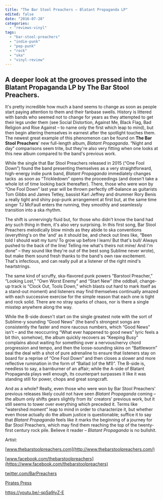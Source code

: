 ```yaml
---
title: "The Bar Stool Preachers – Blatant Propaganda LP"
edited: false
date: "2016-07-28"
categories:
  - "reviews-vinyl"
tags:
  - "bar-stool-preachers"
  - "indie-punk"
  - "pop-punk"
  - "rock"
  - "ska"
  - "vinyl-review"
---
```


## A deeper look at the grooves pressed into the Blatant Propaganda LP by The Bar Stool Preachers.

It's pretty incredible how much a band seems to change as soon as people start paying attention to them and their fanbase swells. History is littered with bands who seemed not to change for years as they attempted to get their legs under them (see Social Distortion, Against Me, Black Flag, Bad Religion and Rise Against – to name only the first which leap to mind), but then begin altering themselves in earnest after the spotlight touches them. The newest great example of this phenomenon can be found on **The Bar Stool Preachers**' new full-length album, _Blatant Propaganda_. “Night and day” comparisons seem trite, but they're also very fitting when one looks at this new album compared to the band's previous work.

While the single that Bar Stool Preachers released in 2015 (“One Fool Down”) found the band presenting themselves as a very straightforward, high-energy indie punk band, _Blatant Propaganda_ immediately changes tacks  as soon as “Trickledown” opens the proceedings (and doesn't take a whole lot of time looking back thereafter). There, those who were won by “One Fool Down” last year will be thrown perfectly off-balance as guitarists Tom Gibbs and James Tetley, bassist Karl Jeffrey and drummer Rory Benis a really tight and shiny pop-punk arrangement at first but, at the same time singer TJ McFaull enters the running, they smoothly and seamlessly transition into a ska rhythm.

The shift is unnervingly fluid but, for those who didn't know the band had any such thing in them, it's also very surprising. In this first song, Bar Stool Preachers melodically blow minds as they abide to ska conventions (everything's on the 'and' as it should be, and check out lines like, “Been told I should wait my turn/ To grow up before I learn/ But that's bull/ Always pushed to the back of the line/ Telling me what's theirs not mine/ And I'm done” – they sound like they're out of the best song Sublime never wrote), but make them sound fresh thanks to the band's own raw excitement. That's infectious, and can really pull at a listener of the right mind's heartstrings.

The same kind of scruffy, ska-flavored punk powers “Barstool Preacher,” “Looking Lost,” “Own Worst Enemy” and “Start New” (the oddball, change-up track is “Clock Out, Tools Down,” which blasts out hard to mark itself as a stand-out moment) and listeners may find themselves continually amazed with each successive exercise for the simple reason that each one is tight and rock solid. There are no stray sparks of chaos, nor is there a single misstep anywhere along the way.

While the B-side doesn't start on the single greatest note with the sort of Sublime-y sounding “Good News” (the band's strongest songs are consistently the faster and more raucous numbers, which “Good News” isn't – and the reoccurring “What ever happened to good news” lyric feels a bit thin, somehow), the album quickly recovers as “Keeping Busy” complains about waiting for something over a nervous/nervy chord progression and tempo, and then the loose-sounding skins on “Battleworn” seal the deal with a shot of pure adrenaline to ensure that listeners stay on board for a reprise of “One Fool Down” and then closes a slower and more reflective rumination in the form of “Ballad (of the M1)”. The B-side is, needless to say, a barnburner of an affair; while the A-side of Blatant Propaganda plays well enough, its counterpart surpasses it like it was standing still for power, chops and great songcraft.

And as a whole? Really, even those who were won by Bar Stool Preachers' previous releases likely could not have seen _Blatant Propaganda_ coming – the album only shifts gears slightly from its' creators' previous work, but it still seems to tower over everything which preceded it. Terms like “watershed moment” leap to mind in order to characterize it, but whether even those actually do the album justice is questionable; suffice it to say that _Blatant Propaganda_ feels like it marks the beginning of a journey for Bar Stool Preachers, which may find them reaching the top of the twenty-first century rock pile. Believe it reader – _Blatant Propaganda_ is no bullshit.

Artist:

[www.thebarstoolpreachers.com](http://www.thebarstoolpreachers.com/)

[www.facebook.com/thebarstoolpreachers](https://www.facebook.com/thebarstoolpreachers)

[twitter.com/BarPreachers](https://twitter.com/BarPreachers)

[Pirates Press](http://www.piratespressrecords.com/store/12-inches-c-1_6/new-the-bar-stool-preachers-blatant-propaganda-12-lp-p-805.html)

https://youtu.be/-spSa9iyZ-E
